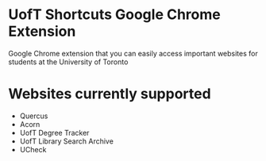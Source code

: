 # UofT Shortcuts Google Chrome Extension 

Google Chrome extension that you can easily access important websites for students at the University of Toronto

# Websites currently supported

- Quercus
- Acorn
- UofT Degree Tracker
- UofT Library Search Archive
- UCheck